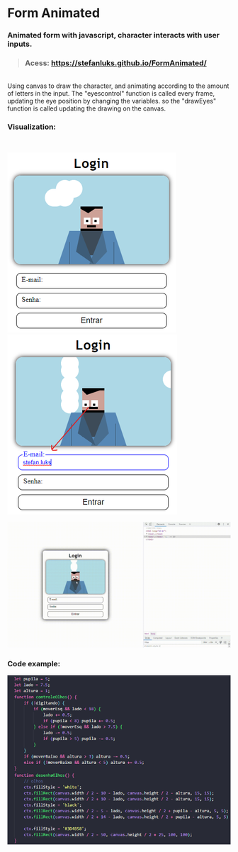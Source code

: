 # Form Animated
### Animated form with javascript, character interacts with user inputs.

> ### Acess: https://stefanluks.github.io/FormAnimated/
<br>
Using canvas to draw the character, and animating according to the amount of letters in the input.
The "eyescontrol" function is called every frame, updating the eye position by changing the variables.
so the "drawEyes" function is called updating the drawing on the canvas.

### Visualization:
<br>

![print script](./readme/print1.png)
![print script](./readme/print2.png)

![video demostration](./readme/video.gif)
<br>


### Code example:

![print script](./readme/print4.png)

<br>
